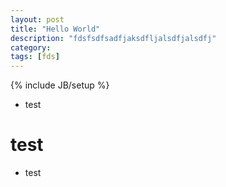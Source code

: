 ```yaml
---
layout: post
title: "Hello World"
description: "fdsfsdfsadfjaksdfljalsdfjalsdfj"
category: 
tags: [fds]
---
```

{% include JB/setup %}


- test
# test
* test
